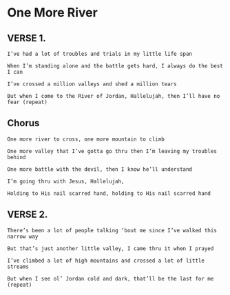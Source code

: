 # One More River

## VERSE 1.

	I’ve had a lot of troubles and trials in my little life span

	When I’m standing alone and the battle gets hard, I always do the best I can

	I’ve crossed a million valleys and shed a million tears

	But when I come to the River of Jordan, Hallelujah, then I’ll have no fear (repeat)

## Chorus

	One more river to cross, one more mountain to climb

	One more valley that I’ve gotta go thru then I’m leaving my troubles behind

	One more battle with the devil, then I know he’ll understand

	I’m going thru with Jesus, Hallelujah,

	Holding to His nail scarred hand, holding to His nail scarred hand

## VERSE 2.

	There’s been a lot of people talking ‘bout me since I’ve walked this narrow way

	But that’s just another little valley, I came thru it when I prayed

	I’ve climbed a lot of high mountains and crossed a lot of little streams

	But when I see ol’ Jordan cold and dark, that’ll be the last for me (repeat)